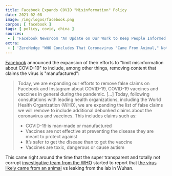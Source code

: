 ```yaml
---
title: Facebook Expands COVID "Misinformation" Policy
date: 2021-02-08
image: /img/logos/facebook.png
corpos: [ facebook ]
tags: [ policy, covid, china ]
sources:
 - [ 'Facebook Newsroom "An Update on Our Work to Keep People Informed and Limit Misinformation About COVID-19" (Update on February 8, 2021 at 10:00AM PT)', 'archive.is/DQC5w' ]
extra:
 - [ 'ZeroHedge "WHO Concludes That Coronavirus "Came From Animal," Not Wuhan Lab" by Tyler Durden (9 Feb 2021)', 'archive.is/HZRc3' ]
---
```


[Facebook](/facebook/) announced the expansion of their efforts to "limit
misinformation about COVID-19" to include, among other things, removing content
that claims the virus is "manufactured":

> Today, we are expanding our efforts to remove false claims on Facebook and
> Instagram about COVID-19, COVID-19 vaccines and vaccines in general during
> the pandemic. [...] Today, following consultations with leading health
> organizations, including the World Health Organization (WHO), we are
> expanding the list of false claims we will remove to include additional
> debunked claims about the coronavirus and vaccines. This includes claims such
> as: 
>
> * COVID-19 is man-made or manufactured
> * Vaccines are not effective at preventing the disease they are meant to
>   protect against
> * It’s safer to get the disease than to get the vaccine
> * Vaccines are toxic, dangerous or cause autism

This came right around the time that the super transparent and totally not
corrupt [investigative team from the WHO](https://archive.is/z1vPU) started to
report that [the virus likely came from an animal](https://archive.is/j60JM) vs
leaking from the lab in Wuhan.
